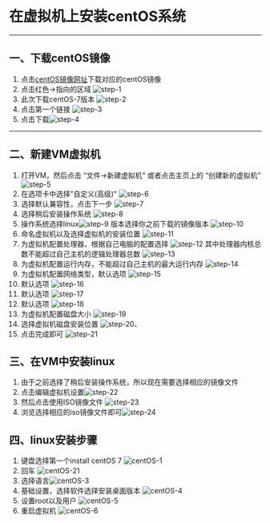 # 在虚拟机上安装centOS系统
---
## 一、下载centOS镜像
[centOS镜像网址]:https://www.centos.org/ "镜像网址"

1. 点击[centOS镜像网址]下载对应的centOS镜像
2. 点击红色→指向的区域 ![step-1](res/vm_step_1.png)
3. 此次下载centOS-7版本 ![step-2](res/vm_step_2.png)
4. 点击第一个链接 ![step-3](res/vm_step_3.png)
5. 点击下载![step-4](res/vm_step_4.png)
---
## 二、新建VM虚拟机
1. 打开VM，然后点击 “文件->新建虚拟机” 或者点击主页上的 “创建新的虚拟机” ![step-5](res/vm_step_5.png)
2. 在选项卡中选择"自定义(高级)" ![step-6](res/vm_step_6.png)
3. 选择默认兼容性，点击下一步 ![step-7](res/vm_step_7.png)
4. 选择稍后安装操作系统 ![step-8](res/vm_step_8.png)
5. 操作系统选择linux![step-9](res/vm_step_9.png)
   版本选择你之前下载的镜像版本
   ![step-10](res/vm_step_10.png)
6. 命名虚拟机以及选择虚拟机的安装位置 ![step-11](res/vm_step_11.png)
7. 为虚拟机配置处理器，根据自己电脑的配置选择 ![step-12](res/vm_step_12.png)
   其中处理器内核总数不能超过自己主机的逻辑处理器总数
   ![step-13](res/vm_step_13.png)
8. 为虚拟机配置运行内存，不能超过自己主机的最大运行内存 ![step-14](res/vm_step_14.png)
9. 为虚拟机配置网络类型，默认选项 ![step-15](res/vm_step_15.png)
10. 默认选项 ![step-16](res/vm_step_16.png)
11. 默认选项 ![step-17](res/vm_step_17.png)
12. 默认选项 ![step-18](res/vm_step_18.png)
13. 为虚拟机配置磁盘大小 ![step-19](res/vm_step_19.png)
14. 选择虚拟机磁盘安装位置 ![step-20](res/vm_step_20.png)、
15. 点击完成即可 ![step-21](res/vm_step_21.png)

## 三、在VM中安装linux
1. 由于之前选择了稍后安装操作系统，所以现在需要选择相应的镜像文件
2. 点击编辑虚拟机设置![step-22](res/vm_step_22.png)
3. 然后点击使用ISO镜像文件 ![step-23](res/vm_step_23.png)
4. 浏览选择相应的iso镜像文件即可![step-24](res/vm_step_24.png)

## 四、linux安装步骤
1. 键盘选择第一个install centOS 7 ![centOS-1](res/centOS_1.png)
2. 回车 ![centOS-21](res/centOS_2.png)
3. 选择语言![centOS-3](res/centOS_3.png)
4. 基础设置，选择软件选择安装桌面版本 ![centOS-4](res/centOS_4.png)
5. 设置root以及用户 ![centOS-5](res/centOS_5.png)
6. 重启虚拟机 ![centOS-6](res/centOS_6.png)